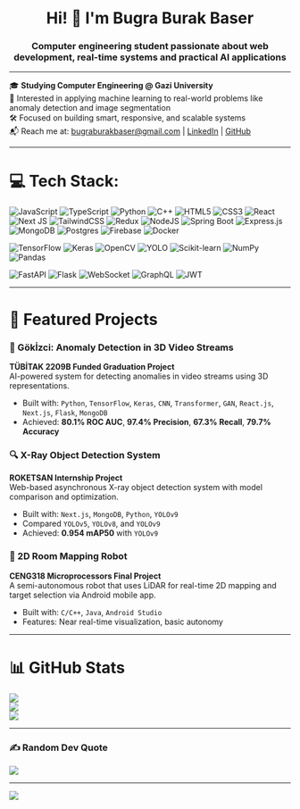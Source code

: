 <h1 align="center">Hi! 👋 I'm Bugra Burak Baser</h1>
<h3 align="center">Computer engineering student passionate about web development, real-time systems and practical AI applications</h3>

---

🎓 **Studying Computer Engineering @ Gazi University**  
🧠 Interested in applying machine learning to real-world problems like anomaly detection and image segmentation  
🛠️ Focused on building smart, responsive, and scalable systems  
📬 Reach me at: bugraburakbaser@gmail.com | [LinkedIn](https://linkedin.com/in/bugraburakbaser) | [GitHub](https://github.com/burakbasher)

---

# 💻 Tech Stack:

![JavaScript](https://img.shields.io/badge/javascript-%23323330.svg?style=for-the-badge&logo=javascript&logoColor=%23F7DF1E) 
![TypeScript](https://img.shields.io/badge/typescript-%23007ACC.svg?style=for-the-badge&logo=typescript&logoColor=white) 
![Python](https://img.shields.io/badge/python-3670A0?style=for-the-badge&logo=python&logoColor=ffdd54) 
![C++](https://img.shields.io/badge/c++-%2300599C.svg?style=for-the-badge&logo=c%2B%2B&logoColor=white) 
![HTML5](https://img.shields.io/badge/html5-%23E34F26.svg?style=for-the-badge&logo=html5&logoColor=white) 
![CSS3](https://img.shields.io/badge/css3-%231572B6.svg?style=for-the-badge&logo=css3&logoColor=white) 
![React](https://img.shields.io/badge/react-%2320232a.svg?style=for-the-badge&logo=react&logoColor=%2361DAFB) 
![Next JS](https://img.shields.io/badge/Next-black?style=for-the-badge&logo=next.js&logoColor=white) 
![TailwindCSS](https://img.shields.io/badge/tailwindcss-%2338B2AC.svg?style=for-the-badge&logo=tailwind-css&logoColor=white) 
![Redux](https://img.shields.io/badge/redux-%23593d88.svg?style=for-the-badge&logo=redux&logoColor=white) 
![NodeJS](https://img.shields.io/badge/node.js-6DA55F?style=for-the-badge&logo=node.js&logoColor=white) 
![Spring Boot](https://img.shields.io/badge/springboot-%236DB33F.svg?style=for-the-badge&logo=springboot&logoColor=white) 
![Express.js](https://img.shields.io/badge/express.js-%23404d59.svg?style=for-the-badge&logo=express&logoColor=%2361DAFB) 
![MongoDB](https://img.shields.io/badge/MongoDB-%234ea94b.svg?style=for-the-badge&logo=mongodb&logoColor=white) 
![Postgres](https://img.shields.io/badge/postgres-%23316192.svg?style=for-the-badge&logo=postgresql&logoColor=white) 
![Firebase](https://img.shields.io/badge/firebase-%23039BE5.svg?style=for-the-badge&logo=firebase) 
![Docker](https://img.shields.io/badge/docker-%230db7ed.svg?style=for-the-badge&logo=docker&logoColor=white)

<!-- AI & Data -->
![TensorFlow](https://img.shields.io/badge/tensorflow-%23FF6F00.svg?style=for-the-badge&logo=tensorflow&logoColor=white) 
![Keras](https://img.shields.io/badge/Keras-%23D00000.svg?style=for-the-badge&logo=keras&logoColor=white) 
![OpenCV](https://img.shields.io/badge/opencv-%23white.svg?style=for-the-badge&logo=opencv&logoColor=black) 
![YOLO](https://img.shields.io/badge/YOLOv9-vision-%23FFCE00?style=for-the-badge) 
![Scikit-learn](https://img.shields.io/badge/scikit--learn-%23F7931E.svg?style=for-the-badge&logo=scikit-learn&logoColor=white) 
![NumPy](https://img.shields.io/badge/numpy-%23013243.svg?style=for-the-badge&logo=numpy&logoColor=white) 
![Pandas](https://img.shields.io/badge/pandas-%23150458.svg?style=for-the-badge&logo=pandas&logoColor=white)

<!-- APIs & Others -->
![FastAPI](https://img.shields.io/badge/fastapi-%2300C7B7.svg?style=for-the-badge&logo=fastapi&logoColor=white) 
![Flask](https://img.shields.io/badge/flask-%23000.svg?style=for-the-badge&logo=flask&logoColor=white) 
![WebSocket](https://img.shields.io/badge/WebSocket-%2300c4cc.svg?style=for-the-badge) 
![GraphQL](https://img.shields.io/badge/graphql-E10098?style=for-the-badge&logo=graphql&logoColor=white) 
![JWT](https://img.shields.io/badge/jwt-000000?style=for-the-badge&logo=JSON%20web%20tokens&logoColor=white)

---

# 🚀 Featured Projects

### 🎯 Gökİzci: Anomaly Detection in 3D Video Streams  
**TÜBİTAK 2209B Funded Graduation Project**  
AI-powered system for detecting anomalies in video streams using 3D representations.  
- Built with: `Python`, `TensorFlow`, `Keras`, `CNN`, `Transformer`, `GAN`, `React.js`, `Next.js`, `Flask`, `MongoDB`  
- Achieved: **80.1% ROC AUC**, **97.4% Precision**, **67.3% Recall**, **79.7% Accuracy**

### 🔍 X-Ray Object Detection System  
**ROKETSAN Internship Project**  
Web-based asynchronous X-ray object detection system with model comparison and optimization.  
- Built with: `Next.js`, `MongoDB`, `Python`, `YOLOv9`  
- Compared `YOLOv5`, `YOLOv8`, and `YOLOv9`  
- Achieved: **0.954 mAP50** with `YOLOv9`

### 🤖 2D Room Mapping Robot  
**CENG318 Microprocessors Final Project**  
A semi-autonomous robot that uses LiDAR for real-time 2D mapping and target selection via Android mobile app.  
- Built with: `C/C++`, `Java`, `Android Studio`  
- Features: Near real-time visualization, basic autonomy

---

# 📊 GitHub Stats

![](https://github-readme-stats.vercel.app/api?username=burakbasher&theme=dark&hide_border=false&include_all_commits=true&count_private=true)<br/>
![](https://github-readme-streak-stats.herokuapp.com/?user=burakbasher&theme=dark&hide_border=false)<br/>
![](https://github-readme-stats.vercel.app/api/top-langs/?username=burakbasher&theme=dark&hide_border=false&layout=compact)

---

### ✍️ Random Dev Quote
![](https://quotes-github-readme.vercel.app/api?type=vetical&theme=radical)

---

[![](https://visitcount.itsvg.in/api?id=burakbasher&icon=0&color=0)](https://visitcount.itsvg.in)
